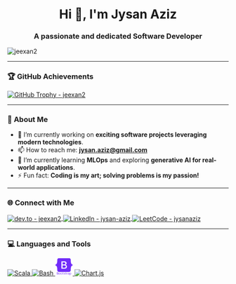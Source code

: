 <h1 align="center">Hi 👋, I'm Jysan Aziz</h1>
<h3 align="center">A passionate and dedicated Software Developer</h3>

<p align="left"> <img src="https://komarev.com/ghpvc/?username=jeexan2&label=Profile%20views&color=0e75b6&style=flat" alt="jeexan2" /> </p>

---

### 🏆 **GitHub Achievements**
<p align="left">
  <a href="https://github.com/ryo-ma/github-profile-trophy">
    <img src="https://github-profile-trophy.vercel.app/?username=jeexan2&theme=onedark&margin-w=15" alt="GitHub Trophy - jeexan2" />
  </a>
</p>

---

### 🌟 **About Me**
- 🔭 I’m currently working on **exciting software projects leveraging modern technologies**.
- 📫 How to reach me: **[jysan.aziz@gmail.com](mailto:jysan.aziz@gmail.com)**
- 🌱 I’m currently learning **MLOps** and exploring **generative AI for real-world applications**.
- ⚡ Fun fact: **Coding is my art; solving problems is my passion!**

---

### 🌐 **Connect with Me**
<p align="left">
  <a href="https://dev.to/jeexan2" target="_blank">
    <img align="center" src="https://cdn.jsdelivr.net/npm/simple-icons@3.0.1/icons/dev-dot-to.svg" alt="dev.to - jeexan2" height="30" width="40" />
  </a>
  <a href="https://linkedin.com/in/jysan-aziz" target="_blank">
    <img align="center" src="https://raw.githubusercontent.com/rahuldkjain/github-profile-readme-generator/master/src/images/icons/Social/linked-in-alt.svg" alt="LinkedIn - jysan-aziz" height="30" width="40" />
  </a>
  <a href="https://www.leetcode.com/jysanaziz" target="_blank">
    <img align="center" src="https://raw.githubusercontent.com/rahuldkjain/github-profile-readme-generator/master/src/images/icons/Social/leet-code.svg" alt="LeetCode - jysanaziz" height="30" width="40" />
  </a>
</p>

---

### 💻 **Languages and Tools**
<p align="left">
  <a href="https://www.scala-lang.org/" target="_blank">
    <img src="https://logowik.com/content/uploads/images/scala3486.jpg" alt="Scala" width="40" height="40" />
  </a>
  <a href="https://www.gnu.org/software/bash/" target="_blank">
    <img src="https://www.vectorlogo.zone/logos/gnu_bash/gnu_bash-icon.svg" alt="Bash" width="40" height="40" />
  </a>
  <a href="https://getbootstrap.com" target="_blank">
    <img src="https://raw.githubusercontent.com/devicons/devicon/master/icons/bootstrap/bootstrap-plain-wordmark.svg" alt="Bootstrap" width="40" height="40" />
  </a>
  <a href="https://www.chartjs.org" target="_blank">
    <img src="https://www.chartjs.org/media/logo-title.svg" alt="Chart.js" width="40" height="40" />
  </a>
  <a href="https://www.docker.com/" target="_blank">
    <img src="https://raw.githubusercontent.com/devicons/devicon/mast
